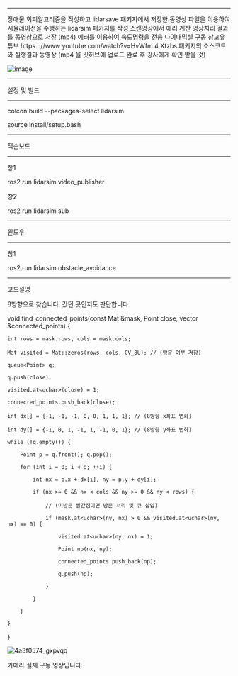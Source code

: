 ***

장애물 회피알고리즘을 작성하고 lidarsave 패키지에서 저장한 동영상 파일을 이용하여 
시뮬레이션을 수행하는 lidarsim 패키지를 작성 스캔영상에서 에러 계산 영상처리 결과를 동영상으로 저장 (mp4)
에러를 이용하여 속도명령을 전송 다이내믹셀 구동
참고유튜브 https :://www youtube com/watch?v=HvWfm 4 Xtzbs
패키지의 소스코드와 실행결과 동영상 
(mp4 을 깃허브에 업로드 완료 후 강사에게 확인 받을 것)

![image](https://github.com/user-attachments/assets/5c7b5495-4093-40bd-92ce-33e0e2d06440)

***

설정 및 빌드

***

colcon build --packages-select lidarsim

source install/setup.bash

***

젝슨보드

***

창1

ros2 run lidarsim video_publisher

창2

ros2 run lidarsim sub

***

윈도우

***

창1

ros2 run lidarsim obstacle_avoidance

***

코드설명

8방향으로 찾습니다. 갔던 곳인지도 판단합니다.


void find_connected_points(const Mat &mask, Point close, vector<Point> &connected_points) {

    int rows = mask.rows, cols = mask.cols;
    
    Mat visited = Mat::zeros(rows, cols, CV_8U); // (방문 여부 저장)
    
    queue<Point> q;
    
    q.push(close);
    
    visited.at<uchar>(close) = 1;
    
    connected_points.push_back(close);

    int dx[] = {-1, -1, -1, 0, 0, 1, 1, 1}; // (8방향 x좌표 변화)
    
    int dy[] = {-1, 0, 1, -1, 1, -1, 0, 1}; // (8방향 y좌표 변화)

    while (!q.empty()) {
    
        Point p = q.front(); q.pop();
        
        for (int i = 0; i < 8; ++i) {
        
            int nx = p.x + dx[i], ny = p.y + dy[i];
            
            if (nx >= 0 && nx < cols && ny >= 0 && ny < rows) {
            
                // (미방문 빨간점이면 방문 처리 및 큐 삽입)
                
                if (mask.at<uchar>(ny, nx) > 0 && visited.at<uchar>(ny, nx) == 0) {
                
                    visited.at<uchar>(ny, nx) = 1;
                    
                    Point np(nx, ny);
                    
                    connected_points.push_back(np);
                    
                    q.push(np);
                    
                }
                
            }
            
        }
        
    }
    
}



![4a3f0574_gxpvqq](https://github.com/user-attachments/assets/a2fd8ece-814a-478f-9504-f6a0f09f9dba)



카메라 실제 구동 영상입니다
